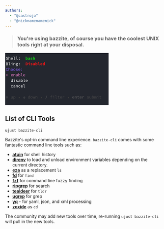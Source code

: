```yaml
---
authors:
  - "@castrojo"
  - "@nicknamenamenick"
---
```


<!-- ANCHOR: METADATA -->
<!--{"url_discourse": "https://universal-blue.discourse.group/docs?topic=970", "fetched_at": "2024-09-03 16:43:14.005694+00:00"}-->
<!-- ANCHOR_END: METADATA -->

>### You're using bazzite, of course you have the coolest UNIX tools right at your disposal.

![bazzite-cli|690x463, 75%](../img/bazzite-cli.png)

## List of CLI Tools

```
ujust bazzite-cli
``` 
Bazzite's opt-in command line experience. `bazzite-cli` comes with some fantastic command line tools such as:
- [**atuin**](https://github.com/atuinsh/atuin) for shell history
- [**direnv**](https://direnv.net/) to load and unload environment variables depending on the current directory.
- [**eza**](https://github.com/eza-community/eza) as a replacement `ls`
- [**fd**](https://github.com/sharkdp/fd) for `find`
- [**fzf**](https://github.com/junegunn/fzf) for command line fuzzy finding
- [**ripgrep**](https://github.com/BurntSushi/ripgrep) for search
- [**tealdeer**](https://github.com/dbrgn/tealdeer) for `tldr`
- [**ugrep**](https://github.com/Genivia/ugrep) for grep
- [**yq**](https://github.com/mikefarah/yq) - for yaml, json, and xml processing
- [**zoxide**](https://github.com/ajeetdsouza/zoxide) as `cd`

The community may add new tools over time, re-running `ujust bazzite-cli` will pull in the new tools.
